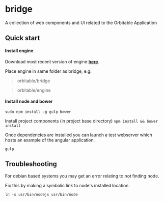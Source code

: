 # bridge
A collection of web components and UI related to the Orbitable Application

## Quick start

#### Install engine

Download most recent version of engine **[here](https://github.com/orbitable/engine)**.

Place engine in same folder as bridge, e.g.

> orbitable/bridge

> orbitable/engine




#### Install node and bower

`sudo npm install -g gulp bower`

Install project components
(in project base directory)
`npm install && bower install`

Once dependencies are installed you can launch a test webserver which hosts an example of the angular application.

`gulp`

## Troubleshooting

For debian based systems you may get an error relating to not finding node.

Fix this by making a symbolic link to node's installed location:

`ln -s usr/bin/nodejs usr/bin/node`
